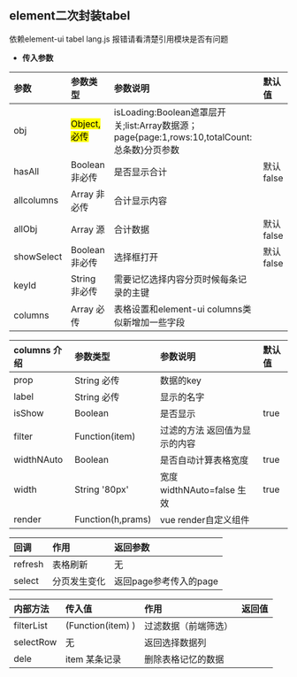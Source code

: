 ## element二次封装tabel ##
依赖element-ui tabel  lang.js 报错请看清楚引用模块是否有问题
- **传入参数**
>
 | 参数      |     参数类型 |   参数说明   |  默认值    |
| :-------- | :--------| :------ |:------  |
| obj|  <mark>Object,必传</mark>| isLoading:Boolean遮罩层开关;list:Array数据源；page{page:1,rows:10,totalCount:总条数}分页参数|    |
| hasAll   | Boolean 非必传| 是否显示合计|  默认false     |
| allcolumns   | Array 非必传| 合计显示内容|       |
| allObj   | Array 源| 合计数据|  默认false     |
| showSelect   | Boolean 非必传| 选择框打开|  默认false     |
| keyId   | String 非必传| 需要记忆选择内容分页时候每条记录的主键|       |
| columns   | Array 必传| 表格设置和element-ui columns类似新增加一些字段|       |

| columns  介绍    |     参数类型 |   参数说明   |  默认值    |
| :-------- | :--------| :------ |:------  |
| prop   | String 必传| 数据的key|       |
| label   | String 必传| 显示的名字|       |
| isShow   | Boolean | 是否显示|   true     |
| filter   | Function(item) | 过滤的方法 返回值为显示的内容|       |
| widthNAuto   | Boolean | 是否自动计算表格宽度 |   true     |
| width   | String '80px' | 宽度 widthNAuto=false 生效 |   true     |
| render   | Function(h,prams) | vue render自定义组件 |        |

| 回调    |     作用 |   返回参数   |
| :-------- | :--------| :------ |
| refresh   | 表格刷新|  无     |
| select   | 分页发生变化 |  返回page参考传入的page |       |

| 内部方法   |     传入值 |   作用   |    返回值   |
| :-------- | :--------| :------ |:------  |  
| filterList   | (Function(item) ) |  过滤数据（前端筛选）     |
| selectRow   | 无 |  返回选择数据列  |      |
| dele   | item 某条记录  |  删除表格记忆的数据     |        |





